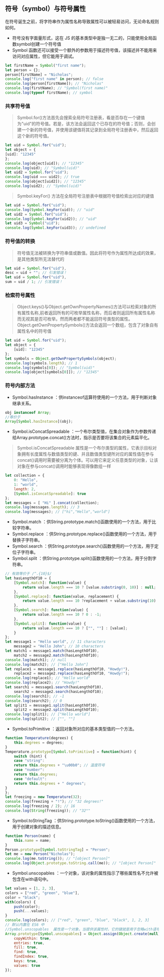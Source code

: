 

## 符号（symbol）与符号属性

在符号诞生之前，将字符串作为属性名称导致属性可以被轻易访问，无论命名规则如何。
- 符号没有字面量形式，这在 JS 的基本类型中是独一无二的，只能使用全局函数symbol创建一个符号值
- Symbol  函数还可以接受一个额外的参数用于描述符号值，该描述并不能用来访问对应属性，但它能用于调试。

```js
let firstName = Symbol("first name");
let person = {};
person[firstName] = "Nicholas";
console.log("first name" in person); // false
console.log(person[firstName]); // "Nicholas"
console.log(firstName); // "Symbol(first name)"
console.log(typeof firstName); // symbol
```

### 共享符号值

> Symbol.for()方法首先会搜索全局符号注册表，看是否存在一个键值为"uid"的符号值。若是，该方法会返回这个已存在的符号值；否则，会创建一个新的符号值，并使用该键值将其记录到全局符号注册表中，然后返回这个新的符号值。

```js
let uid = Symbol.for("uid");
let object = {
[uid]: "12345"
};
console.log(object[uid]); // "12345"
console.log(uid); // "Symbol(uid)"
let uid2 = Symbol.for("uid");
console.log(uid === uid2); // true
console.log(object[uid2]); // "12345"
console.log(uid2); // "Symbol(uid)"
```
> Symbol.keyFor()  方法在全局符号注册表中根据符号值检索出对应的键值

```js
let uid = Symbol.for("uid");
console.log(Symbol.keyFor(uid)); // "uid"
let uid2 = Symbol.for("uid");
console.log(Symbol.keyFor(uid2)); // "uid"
let uid3 = Symbol("uid");
console.log(Symbol.keyFor(uid3)); // undefined
```

### 符号值的转换
>符号值无法被转换为字符串值或数值。因此将符号作为属性所达成的效果，是其他类型所无法替代的

```js
let uid = Symbol.for("uid"),
desc = uid + ""; // 引发错误！
let uid = Symbol.for("uid"),
sum = uid / 1; // 引发错误！
```

### 检索符号属性
>Object.keys()与Object.getOwnPropertyNames()方法可以检索对象的所有属性名称,前者返回所有的可枚举属性名称，而后者则返回所有属性名称而无视其是否可枚举。然而两者都不能返回符号类型的属性。
>Object.getOwnPropertySymbols()方法会返回一个数组，包含了对象自有属性名中的符号值

```js
let uid = Symbol.for("uid");
let object = {
    [uid]: "12345"
};
let symbols = Object.getOwnPropertySymbols(object);
console.log(symbols.length); // 1
console.log(symbols[0]); // "Symbol(uid)"
console.log(object[symbols[0]]); // "12345"
```

### 符号内部方法
- Symbol.hasInstance  ：供instanceof运算符使用的一个方法，用于判断对象继承关系。

```js
obj instanceof Array;
//等价于
Array[Symbol.hasInstance](obj);
```
- Symbol.isConcatSpreadable  ：一个布尔类型值，在集合对象作为参数传递给Array.prototype.concat()方法时，指示是否要将该集合的元素扁平化。
> Symbol.isConcatSpreadable  属性是一个布尔类型的属性，它表示目标对象拥有长度属性与数值类型的键、并且数值类型键所对应的属性值在参与concat()调用时需要被分离为个体。可以用它来定义任意类型的对象，让该对象在参与concat()调用时能够表现得像数组一样

```js
let collection = {
    0: "Hello",
    1: "world",
    length: 2,
    [Symbol.isConcatSpreadable]: true
};
let messages = [ "Hi" ].concat(collection);
console.log(messages.length); // 3
console.log(messages); // ["hi","Hello","world"]
```
- Symbol.match  ：供String.prototype.match()函数使用的一个方法，用于比较字符串。
- Symbol.replace  ：供String.prototype.replace()函数使用的一个方法，用于替换子字符串。
- Symbol.search  ：供String.prototype.search()函数使用的一个方法，用于定位子字符串。
- Symbol.split  ：供String.prototype.split()函数使用的一个方法，用于分割字符串。

```js
// 有效等价于 /^.{10}$/
let hasLengthOf10 = {
    [Symbol.match]: function(value) {
        return value.length === 10 ? [value.substring(0, 10)] : null;
    },
    [Symbol.replace]: function(value, replacement) {
        return value.length === 10 ?replacement + value.substring(10) : value;
    },
    [Symbol.search]: function(value) {
        return value.length === 10 ? 0 : -1;
    },
    [Symbol.split]: function(value) {
        return value.length === 10 ? ["", ""] : [value];
    }
};
let message1 = "Hello world", // 11 characters
    message2 = "Hello John"; // 10 characters
let match1 = message1.match(hasLengthOf10),
    match2 = message2.match(hasLengthOf10);
console.log(match1); // null
console.log(match2); // ["Hello John"]
let replace1 = message1.replace(hasLengthOf10, "Howdy!"),
    replace2 = message2.replace(hasLengthOf10, "Howdy!");
console.log(replace1); // "Hello world"
console.log(replace2); // "Howdy!"
let search1 = message1.search(hasLengthOf10),
    search2 = message2.search(hasLengthOf10);
console.log(search1); // -1
console.log(search2); // 0
let split1 = message1.split(hasLengthOf10),
    split2 = message2.split(hasLengthOf10);
console.log(split1); // ["Hello world"]
console.log(split2); // ["", ""]
```
- Symbol.toPrimitive  ：返回对象所对应的基本类型值的一个方法。

```js
function Temperature(degrees) {
    this.degrees = degrees;
}
Temperature.prototype[Symbol.toPrimitive] = function(hint) {
    switch (hint) {
    case "string":
    return this.degrees + "\u00b0"; // 温度符号
    case "number":
    return this.degrees;
    case "default":
    return this.degrees + " degrees";
}
};
let freezing = new Temperature(32);
console.log(freezing + "!"); // "32 degrees!"
console.log(freezing / 2); // 16
console.log(String(freezing)); // "32°"
```
- Symbol.toStringTag  ：供String.prototype.toString()函数使用的一个方法，用于创建对象的描述信息。

```js
function Person(name) {
    this.name = name;
}
Person.prototype[Symbol.toStringTag] = "Person";
let me = new Person("Nicholas");
console.log(me.toString()); // "[object Person]"
console.log(Object.prototype.toString.call(me)); // "[object Person]"
```
- Symbol.unscopables  ：一个对象，该对象的属性指示了哪些属性名不允许被包含在with语句中。

```js
let values = [1, 2, 3],
colors = ["red", "green", "blue"],
color = "black";
with(colors) {
    push(color);
    push(...values);
}
console.log(colors); // ["red", "green", "blue", "black", 1, 2, 3]
// 默认内置在 ES6 中
//Symbol.unscopables  属性是一个对象，当提供该属性时，它的键就是用于忽略with语句绑定的标识符，键值为true代表屏蔽绑定
Array.prototype[Symbol.unscopables] = Object.assign(Object.create(null), {
    copyWithin: true,
    entries: true,
    fill: true,
    find: true,
    findIndex: true,
    keys: true,
    values: true
});
```












